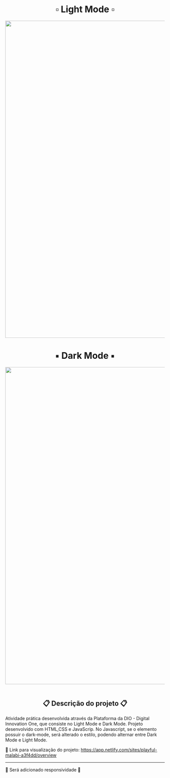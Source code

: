 <h1 align="center"> ▫️ Light Mode  ▫️ </h1>

<div align-"center">
<img src="https://user-images.githubusercontent.com/104093116/174452064-0f2dcefb-75ff-4bbd-b2d3-c329f76cff04.png" width="1000px"/>

<br>

<h1 align="center"> ▪️ Dark Mode  ▪️ </h1>

<div align-"center">
<img src="https://user-images.githubusercontent.com/104093116/174452063-10f9e645-b836-491a-8ca0-3d7ec11acbad.png" width="1000px"/>
</div>  

<br>

<h2 align="center"> 📋 Descrição do projeto 📋 </h2>
<p> Atividade prática desenvolvida através da Plataforma da DIO - Digital Innovation One, que consiste no Light Mode e Dark Mode. Projeto desenvolvido com HTML,CSS e JavaScrip. No Javascript, se o elemento possuir o dark-mode, será alterado o estilo, podendo alternar entre Dark Mode e Light Mode.</p>

📂 Link para visualização do projeto: https://app.netlify.com/sites/playful-malabi-a3f4dd/overview

----

🚧 Será adicionado responsividade 🚧
